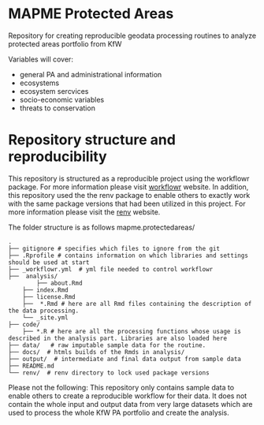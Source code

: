 # MAPME Protected Areas

Repository for creating reproducible geodata processing routines to analyze protected areas portfolio from KfW 

Variables will cover: 
* general PA and administrational information
* ecosystems
* ecosystem sercvices
* socio-economic variables
* threats to conservation

# Repository structure and reproducibility
This repository is structured as a reproducible project using the workflowr package. For more information please visit [workflowr][] website. In addition, this repository used the the renv package to enable others to exactly work with the same package versions that had been utilized in this project. For more information please visit the [renv][] website.  

The folder structure is as follows
mapme.protectedareas/

	.
	├── gitignore # specifies which files to ignore from the git
	├── .Rprofile # contains information on which libraries and settings should be used at start
	├── _workflowr.yml  # yml file needed to control workflowr
	├──  analysis/
    		├── about.Rmd
		├── index.Rmd
		├── license.Rmd
		├──  *.Rmd # here are all Rmd files containing the description of the data processing. 
		└── _site.yml
	├── code/  
		├── *.R # here are all the processing functions whose usage is described in the analysis part. Libraries are also loaded here
	├── data/   # raw imputable sample data for the routine. 
	├── docs/  # htmls builds of the Rmds in analysis/ 
	├── output/  # intermediate and final data output from sample data
	├── README.md
	└── renv/  # renv directory to lock used package versions

Please not the following: This repository only contains sample data to enable others to create a reproducible workflow for their data. It does not contain the whole input and output data from very large datasets which are used to process the whole KfW PA portfolio and create the analysis. 


[workflowr]: https://github.com/jdblischak/workflowr
[renv]:https://rstudio.github.io/renv/index.html